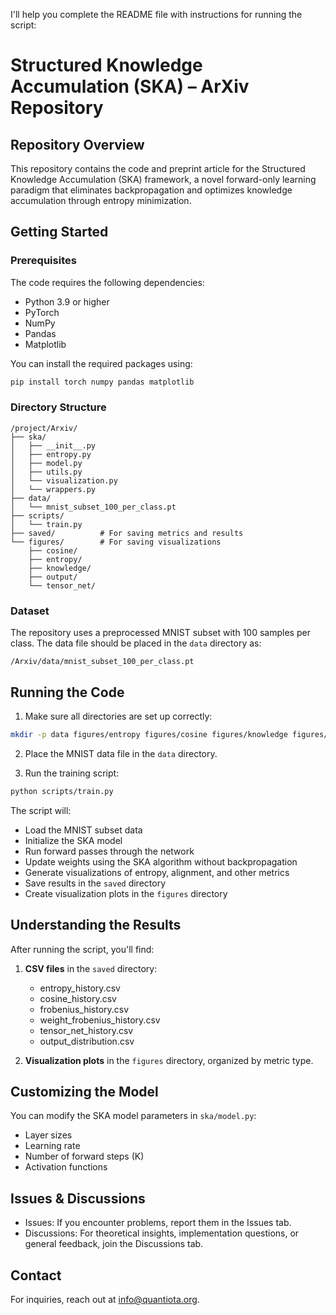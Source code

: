 I'll help you complete the README file with instructions for running the script:

# Structured Knowledge Accumulation (SKA) – ArXiv Repository

## Repository Overview
This repository contains the code and preprint article for the Structured Knowledge Accumulation (SKA) framework, a novel forward-only learning paradigm that eliminates backpropagation and optimizes knowledge accumulation through entropy minimization.

## Getting Started

### Prerequisites
The code requires the following dependencies:
- Python 3.9 or higher
- PyTorch
- NumPy
- Pandas
- Matplotlib

You can install the required packages using:
```bash
pip install torch numpy pandas matplotlib
```

### Directory Structure
```
/project/Arxiv/
├── ska/
│   ├── __init__.py
│   ├── entropy.py
│   ├── model.py
│   ├── utils.py
│   └── visualization.py
│   └── wrappers.py
├── data/
│   └── mnist_subset_100_per_class.pt
├── scripts/
│   └── train.py
├── saved/          # For saving metrics and results
└── figures/        # For saving visualizations
    ├── cosine/
    ├── entropy/
    ├── knowledge/
    ├── output/
    └── tensor_net/
```

### Dataset
The repository uses a preprocessed MNIST subset with 100 samples per class. The data file should be placed in the `data` directory as:
```
/Arxiv/data/mnist_subset_100_per_class.pt
```



## Running the Code

1. Make sure all directories are set up correctly:
```bash
mkdir -p data figures/entropy figures/cosine figures/knowledge figures/weight figures/tensor_net saved
```

2. Place the MNIST data file in the `data` directory.

3. Run the training script:
```bash
python scripts/train.py
```

The script will:
- Load the MNIST subset data
- Initialize the SKA model
- Run forward passes through the network
- Update weights using the SKA algorithm without backpropagation
- Generate visualizations of entropy, alignment, and other metrics
- Save results in the `saved` directory
- Create visualization plots in the `figures` directory

## Understanding the Results

After running the script, you'll find:

1. **CSV files** in the `saved` directory:
   - entropy_history.csv
   - cosine_history.csv
   - frobenius_history.csv
   - weight_frobenius_history.csv
   - tensor_net_history.csv
   - output_distribution.csv

2. **Visualization plots** in the `figures` directory, organized by metric type.

## Customizing the Model

You can modify the SKA model parameters in `ska/model.py`:
- Layer sizes
- Learning rate
- Number of forward steps (K)
- Activation functions

## Issues & Discussions
- Issues: If you encounter problems, report them in the Issues tab.
- Discussions: For theoretical insights, implementation questions, or general feedback, join the Discussions tab.

## Contact
For inquiries, reach out at info@quantiota.org.